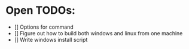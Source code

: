 # Open TODOs:

- [] Options for command
- [] Figure out how to build both windows and linux from one machine
- [] Write windows install script